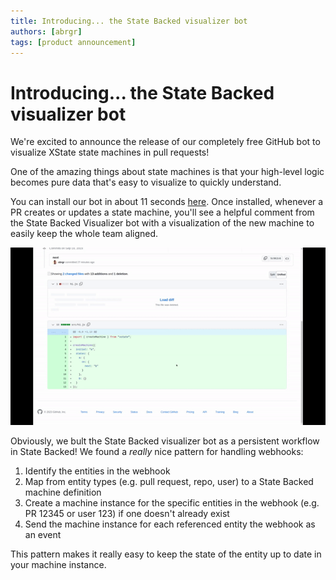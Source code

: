 ```yaml
---
title: Introducing... the State Backed visualizer bot
authors: [abrgr]
tags: [product announcement]
---
```


# Introducing... the State Backed visualizer bot

We're excited to announce the release of our completely free GitHub bot to visualize
XState state machines in pull requests!

One of the amazing things about state machines is that your high-level logic becomes pure data
that's easy to visualize to quickly understand.

You can install our bot in about 11 seconds [here](https://www.statebacked.dev/github-visualizer-bot).
Once installed, whenever a PR creates or updates a state machine, you'll see a helpful comment
from the State Backed Visualizer bot with a visualization of the new machine to easily keep
the whole team aligned.

![State Backed visualizer bot](./github-visualizer-bot.gif)

Obviously, we bult the State Backed visualizer bot as a persistent workflow in State Backed!
We found a *really* nice pattern for handling webhooks:
1. Identify the entities in the webhook
2. Map from entity types (e.g. pull request, repo, user) to a State Backed machine definition
3. Create a machine instance for the specific entities in the webhook (e.g. PR 12345 or user 123) if one doesn't already exist
4. Send the machine instance for each referenced entity the webhook as an event

This pattern makes it really easy to keep the state of the entity up to date in your machine instance.
